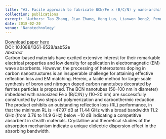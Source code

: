 ```yaml
---
title: "#3. Facile approach to fabricate BCN/Fe x (B/C/N) y nano-architectures with enhanced electromagnetic wave absorption"
collection: publications
excerpt: 'Authors: Tao Zhang, Jian Zhang, Heng Luo, Lianwen Deng2, Pengyu Zhou3, Guangwu Wen1,4, Long Xia1,6, Bo Zhong1 and Haibin Zhang5'
date: 2018-02-20
venue: 'Nanotechnology'
---
```


[Download paper here](https://doi.org/10.1088/1361-6528/aab52e)      
DOI: 10.1088/1361-6528/aab52e    
*Abstract*       
Carbon-based materials have excited extensive interest for their remarkable electrical properties and low density for application in electromagnetic (EM) wave absorbents. However, the processing of heteroatoms doping in carbon nanostructures is an insuperable challenge for attaining effective reflection loss and EM matching. Herein, a facile method for large-scale synthesis of boron and nitrogen doped carbon nanotubes decorated by ferrites particles is proposed. The BCN nanotubes (50–100 nm in diameter) imbedded with nanosized Fe x (B/C/N) y (10–20 nm) are successfully constructed by two steps of polymerization and carbonthermic reduction. The product exhibits an outstanding reflection loss (RL) performance, in that the minimum RL is −47.97 dB at 11.44 GHz with a broad bandwidth 11.2 GHz (from 3.76 to 14.9 GHz) below −10 dB indicating a competitive absorbent in stealth materials. Crystalline and theoretical studies of the absorption mechanism indicate a unique dielectric dispersion effect in the absorbing bandwidth.
